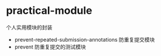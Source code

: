# practical-module

个人实用模块的封装

- prevent-repeated-submission-annotations 防重复提交模块
- prevent 防重复提交的测试模块
